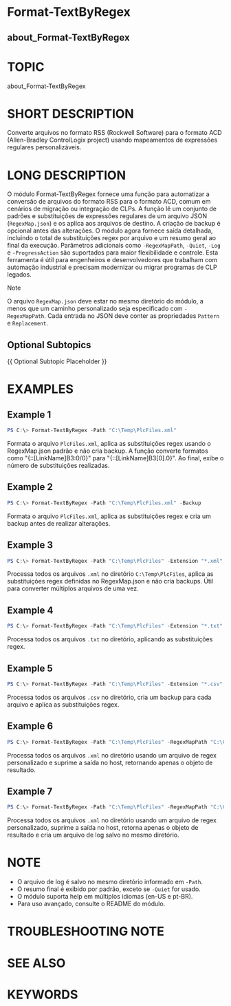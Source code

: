 # Format-TextByRegex

## about_Format-TextByRegex

# TOPIC

about_Format-TextByRegex

# SHORT DESCRIPTION

Converte arquivos no formato RSS (Rockwell Software) para o formato ACD (Allen-Bradley ControlLogix project) usando mapeamentos de expressões regulares personalizáveis.

# LONG DESCRIPTION

O módulo Format-TextByRegex fornece uma função para automatizar a conversão de arquivos do formato RSS para o formato ACD, comum em cenários de migração ou integração de CLPs. A função lê um conjunto de padrões e substituições de expressões regulares de um arquivo JSON (`RegexMap.json`) e os aplica aos arquivos de destino. A criação de backup é opcional antes das alterações. O módulo agora fornece saída detalhada, incluindo o total de substituições regex por arquivo e um resumo geral ao final da execução. Parâmetros adicionais como `-RegexMapPath`, `-Quiet`, `-Log` e `-ProgressAction` são suportados para maior flexibilidade e controle. Esta ferramenta é útil para engenheiros e desenvolvedores que trabalham com automação industrial e precisam modernizar ou migrar programas de CLP legados.

> [!NOTE]
> O arquivo `RegexMap.json` deve estar no mesmo diretório do módulo, a menos que um caminho personalizado seja especificado com `-RegexMapPath`. Cada entrada no JSON deve conter as propriedades `Pattern` e `Replacement`.

## Optional Subtopics

{{ Optional Subtopic Placeholder }}

# EXAMPLES

## Example 1

```powershell
PS C:\> Format-TextByRegex -Path "C:\Temp\PlcFiles.xml"
```

Formata o arquivo `PlcFiles.xml`, aplica as substituições regex usando o RegexMap.json padrão e não cria backup. A função converte formatos como "{::[LinkName]B3:0/0}" para "{::[LinkName]B3[0].0}". Ao final, exibe o número de substituições realizadas.

## Example 2

```powershell
PS C:\> Format-TextByRegex -Path "C:\Temp\PlcFiles.xml" -Backup
```

Formata o arquivo `PlcFiles.xml`, aplica as substituições regex e cria um backup antes de realizar alterações.

## Example 3

```powershell
PS C:\> Format-TextByRegex -Path "C:\Temp\PlcFiles" -Extension "*.xml"
```

Processa todos os arquivos `.xml` no diretório `C:\Temp\PlcFiles`, aplica as substituições regex definidas no RegexMap.json e não cria backups. Útil para converter múltiplos arquivos de uma vez.

## Example 4

```powershell
PS C:\> Format-TextByRegex -Path "C:\Temp\PlcFiles" -Extension "*.txt"
```

Processa todos os arquivos `.txt` no diretório, aplicando as substituições regex.

## Example 5

```powershell
PS C:\> Format-TextByRegex -Path "C:\Temp\PlcFiles" -Extension "*.csv" -Backup
```

Processa todos os arquivos `.csv` no diretório, cria um backup para cada arquivo e aplica as substituições regex.

## Example 6

```powershell
PS C:\> Format-TextByRegex -Path "C:\Temp\PlcFiles" -RegexMapPath "C:\Custom\RegexMap.json" -Quiet
```

Processa todos os arquivos `.xml` no diretório usando um arquivo de regex personalizado e suprime a saída no host, retornando apenas o objeto de resultado.

## Example 7

```powershell
PS C:\> Format-TextByRegex -Path "C:\Temp\PlcFiles" -RegexMapPath "C:\Custom\RegexMap.json" -Quiet -Log
```

Processa todos os arquivos `.xml` no diretório usando um arquivo de regex personalizado, suprime a saída no host, retorna apenas o objeto de resultado e cria um arquivo de log salvo no mesmo diretório.

# NOTE

- O arquivo de log é salvo no mesmo diretório informado em `-Path`.
- O resumo final é exibido por padrão, exceto se `-Quiet` for usado.
- O módulo suporta help em múltiplos idiomas (en-US e pt-BR).
- Para uso avançado, consulte o README do módulo.

# TROUBLESHOOTING NOTE

# SEE ALSO

# KEYWORDS
